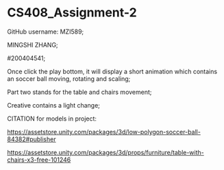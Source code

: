 # CS408_Assignment-2

GitHub username: MZI589;

MINGSHI ZHANG;

#200404541;

Once click the play bottom, it will display a short animation which contains an soccer ball moving, rotating and scaling;

Part two stands for the table and chairs movement;

Creative contains a light change;

CITATION for models in project:

https://assetstore.unity.com/packages/3d/low-polygon-soccer-ball-84382#publisher

https://assetstore.unity.com/packages/3d/props/furniture/table-with-chairs-x3-free-101246
